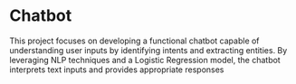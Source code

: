 # Chatbot
This project focuses on developing a functional chatbot capable of understanding user inputs by identifying intents and extracting entities. By leveraging NLP techniques and a Logistic Regression model, the chatbot interprets text inputs and provides appropriate responses
